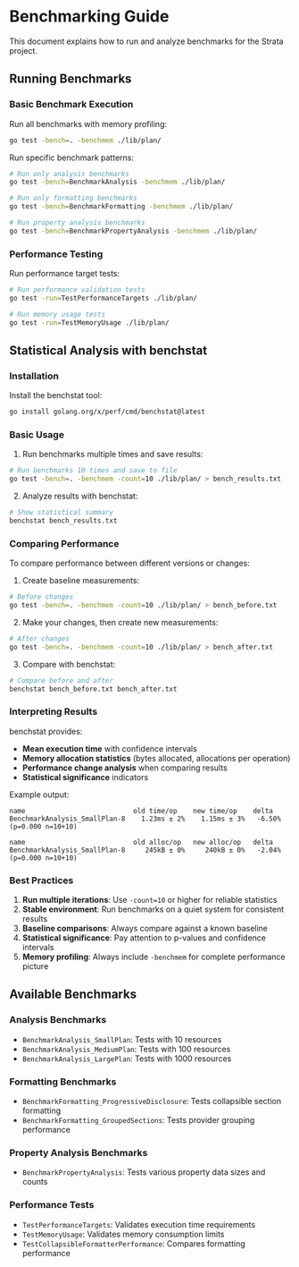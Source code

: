 # Benchmarking Guide

This document explains how to run and analyze benchmarks for the Strata project.

## Running Benchmarks

### Basic Benchmark Execution

Run all benchmarks with memory profiling:

```bash
go test -bench=. -benchmem ./lib/plan/
```

Run specific benchmark patterns:

```bash
# Run only analysis benchmarks
go test -bench=BenchmarkAnalysis -benchmem ./lib/plan/

# Run only formatting benchmarks  
go test -bench=BenchmarkFormatting -benchmem ./lib/plan/

# Run property analysis benchmarks
go test -bench=BenchmarkPropertyAnalysis -benchmem ./lib/plan/
```

### Performance Testing

Run performance target tests:

```bash
# Run performance validation tests
go test -run=TestPerformanceTargets ./lib/plan/

# Run memory usage tests
go test -run=TestMemoryUsage ./lib/plan/
```

## Statistical Analysis with benchstat

### Installation

Install the benchstat tool:

```bash
go install golang.org/x/perf/cmd/benchstat@latest
```

### Basic Usage

1. Run benchmarks multiple times and save results:

```bash
# Run benchmarks 10 times and save to file
go test -bench=. -benchmem -count=10 ./lib/plan/ > bench_results.txt
```

2. Analyze results with benchstat:

```bash
# Show statistical summary
benchstat bench_results.txt
```

### Comparing Performance

To compare performance between different versions or changes:

1. Create baseline measurements:

```bash
# Before changes
go test -bench=. -benchmem -count=10 ./lib/plan/ > bench_before.txt
```

2. Make your changes, then create new measurements:

```bash
# After changes
go test -bench=. -benchmem -count=10 ./lib/plan/ > bench_after.txt
```

3. Compare with benchstat:

```bash
# Compare before and after
benchstat bench_before.txt bench_after.txt
```

### Interpreting Results

benchstat provides:
- **Mean execution time** with confidence intervals
- **Memory allocation statistics** (bytes allocated, allocations per operation)
- **Performance change analysis** when comparing results
- **Statistical significance** indicators

Example output:
```
name                           old time/op    new time/op    delta
BenchmarkAnalysis_SmallPlan-8    1.23ms ± 2%    1.15ms ± 3%   -6.50%  (p=0.000 n=10+10)

name                           old alloc/op   new alloc/op   delta
BenchmarkAnalysis_SmallPlan-8     245kB ± 0%     240kB ± 0%   -2.04%  (p=0.000 n=10+10)
```

### Best Practices

1. **Run multiple iterations**: Use `-count=10` or higher for reliable statistics
2. **Stable environment**: Run benchmarks on a quiet system for consistent results  
3. **Baseline comparisons**: Always compare against a known baseline
4. **Statistical significance**: Pay attention to p-values and confidence intervals
5. **Memory profiling**: Always include `-benchmem` for complete performance picture

## Available Benchmarks

### Analysis Benchmarks
- `BenchmarkAnalysis_SmallPlan`: Tests with 10 resources
- `BenchmarkAnalysis_MediumPlan`: Tests with 100 resources  
- `BenchmarkAnalysis_LargePlan`: Tests with 1000 resources

### Formatting Benchmarks
- `BenchmarkFormatting_ProgressiveDisclosure`: Tests collapsible section formatting
- `BenchmarkFormatting_GroupedSections`: Tests provider grouping performance

### Property Analysis Benchmarks
- `BenchmarkPropertyAnalysis`: Tests various property data sizes and counts

### Performance Tests
- `TestPerformanceTargets`: Validates execution time requirements
- `TestMemoryUsage`: Validates memory consumption limits
- `TestCollapsibleFormatterPerformance`: Compares formatting performance